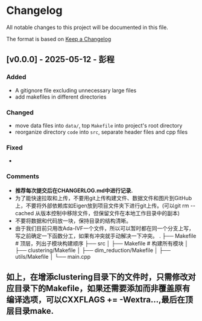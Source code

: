# Changelog

All notable changes to this project will be documented in this file.

The format is based on [Keep a Changelog](https://keepachangelog.com/en/1.0.0/)


## [v0.0.0] - 2025-05-12 - 彭程
### Added
- A gitignore file excluding unnecessary large files
- add makefiles in different directories

### Changed
- move data files into `data/`, top `Makefile` into project's root directory
- reorganize directory `code` into `src`, separate header files and cpp files 

### Fixed
- 

### Comments
- **推荐每次提交后在CHANGERLOG.md中进行记录.**
- 为了能快速拉取和上传，不要用git上传构建文件、数据文件和图片到GitHub上，不要将外部依赖库如Eigen放到项目文件夹下进行git上传。(可以git rm --cached 从版本控制中移除文件，但保留文件在本地工作目录中的副本)
- 不要将数据和代码放一块，保持目录的结构清晰。
- 由于我们目前只用改Ada-IVF一个文件，所以可以暂时都在同一个分支上写，写之前确定一下函数分工，如果有冲突就手动解决一下冲突。
.
├── Makefile               # 顶层，列出子模块构建顺序
├── src
│   ├── Makefile           # 构建所有模块
│   ├── clustering/Makefile
│   ├── dim_reduction/Makefile
│   ├── utils/Makefile
│   └── main.cpp

如上，在增添clustering目录下的文件时，只需修改对应目录下的Makefile，如果还需要添加而非覆盖原有编译选项，可以CXXFLAGS += -Wextra...,最后在顶层目录make.
---


